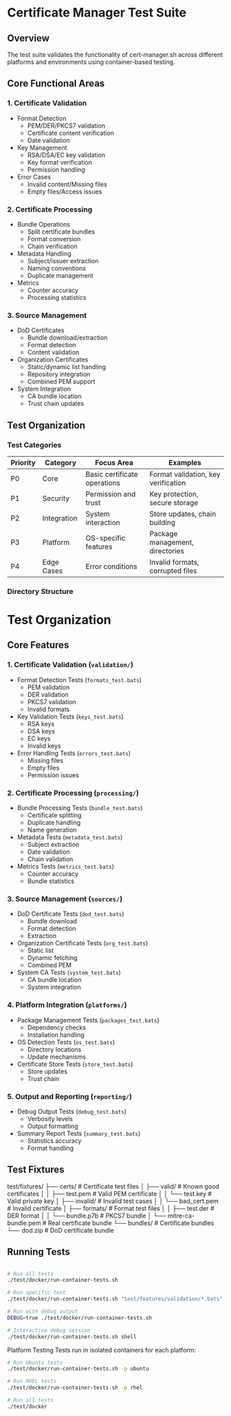 # Certificate Manager Test Suite

## Overview

The test suite validates the functionality of cert-manager.sh across different platforms and environments using container-based testing.

## Core Functional Areas

### 1. Certificate Validation

- Format Detection
  - PEM/DER/PKCS7 validation
  - Certificate content verification
  - Date validation
- Key Management
  - RSA/DSA/EC key validation
  - Key format verification
  - Permission handling
- Error Cases
  - Invalid content/Missing files
  - Empty files/Access issues

### 2. Certificate Processing

- Bundle Operations
  - Split certificate bundles
  - Format conversion
  - Chain verification
- Metadata Handling
  - Subject/issuer extraction
  - Naming conventions
  - Duplicate management
- Metrics
  - Counter accuracy
  - Processing statistics

### 3. Source Management

- DoD Certificates
  - Bundle download/extraction
  - Format detection
  - Content validation
- Organization Certificates
  - Static/dynamic list handling
  - Repository integration
  - Combined PEM support
- System Integration
  - CA bundle location
  - Trust chain updates

## Test Organization

### Test Categories

| Priority | Category | Focus Area | Examples |
|----------|----------|------------|----------|
| P0 | Core | Basic certificate operations | Format validation, key verification |
| P1 | Security | Permission and trust | Key protection, secure storage |
| P2 | Integration | System interaction | Store updates, chain building |
| P3 | Platform | OS-specific features | Package management, directories |
| P4 | Edge Cases | Error conditions | Invalid formats, corrupted files |

### Directory Structure

# Test Organization

## Core Features

### 1. Certificate Validation (`validation/`)

- Format Detection Tests (`formats_test.bats`)
  - PEM validation
  - DER validation
  - PKCS7 validation
  - Invalid formats
- Key Validation Tests (`keys_test.bats`)
  - RSA keys
  - DSA keys
  - EC keys
  - Invalid keys
- Error Handling Tests (`errors_test.bats`)
  - Missing files
  - Empty files
  - Permission issues

### 2. Certificate Processing (`processing/`)

- Bundle Processing Tests (`bundle_test.bats`)
  - Certificate splitting
  - Duplicate handling
  - Name generation
- Metadata Tests (`metadata_test.bats`)
  - Subject extraction
  - Date validation
  - Chain validation
- Metrics Tests (`metrics_test.bats`)
  - Counter accuracy
  - Bundle statistics

### 3. Source Management (`sources/`)

- DoD Certificate Tests (`dod_test.bats`)
  - Bundle download
  - Format detection
  - Extraction
- Organization Certificate Tests (`org_test.bats`)
  - Static list
  - Dynamic fetching
  - Combined PEM
- System CA Tests (`system_test.bats`)
  - CA bundle location
  - System integration

### 4. Platform Integration (`platforms/`)

- Package Management Tests (`packages_test.bats`)
  - Dependency checks
  - Installation handling
- OS Detection Tests (`os_test.bats`)
  - Directory locations
  - Update mechanisms
- Certificate Store Tests (`store_test.bats`)
  - Store updates
  - Trust chain

### 5. Output and Reporting (`reporting/`)

- Debug Output Tests (`debug_test.bats`)
  - Verbosity levels
  - Output formatting
- Summary Report Tests (`summary_test.bats`)
  - Statistics accuracy
  - Format handling

## Test Fixtures

test/fixtures/
├── certs/                    # Certificate test files
│   ├── valid/               # Known good certificates
│   │   ├── test.pem        # Valid PEM certificate
│   │   └── test.key        # Valid private key
│   ├── invalid/            # Invalid test cases
│   │   └── bad_cert.pem    # Invalid certificate
│   ├── formats/            # Format test files
│   │   ├── test.der       # DER format
│   │   └── bundle.p7b     # PKCS7 bundle
│   └── mitre-ca-bundle.pem # Real certificate bundle
└── bundles/                 # Certificate bundles
    └── dod.zip             # DoD certificate bundle

## Running Tests

```bash

# Run all tests
./test/docker/run-container-tests.sh

# Run specific test
./test/docker/run-container-tests.sh "test/features/validation/*.bats"

# Run with debug output
DEBUG=true ./test/docker/run-container-tests.sh

# Interactive debug session
./test/docker/run-container-tests.sh shell

```

Platform Testing
Tests run in isolated containers for each platform:

```bash
# Run Ubuntu tests
./test/docker/run-container-tests.sh -p ubuntu

# Run RHEL tests
./test/docker/run-container-tests.sh -p rhel

# Run all tests
./test/docker
```
